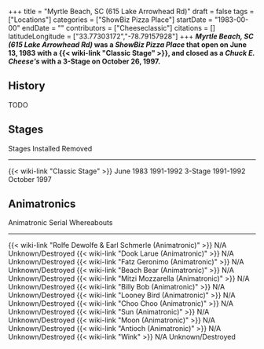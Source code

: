 +++
title = "Myrtle Beach, SC (615 Lake Arrowhead Rd)"
draft = false
tags = ["Locations"]
categories = ["ShowBiz Pizza Place"]
startDate = "1983-00-00"
endDate = ""
contributors = ["Cheeseclassic"]
citations = []
latitudeLongitude = ["33.77303172","-78.79157928"]
+++
***Myrtle Beach, SC (615 Lake Arrowhead Rd)* was a *ShowBiz Pizza Place* that open on June 13, 1983 with a {{< wiki-link "Classic Stage" >}}, and closed as a *Chuck E. Cheese's* with a 3-Stage on October 26, 1997.**

## History

TODO

## Stages

  Stages                                  Installed   Removed
  --------------------------------------- ----------- --------------
  {{< wiki-link "Classic Stage" >}}   June 1983   1991-1992
  3-Stage                                 1991-1992   October 1997

## Animatronics

  Animatronic                                                           Serial   Whereabouts
  --------------------------------------------------------------------- -------- -------------------
  {{< wiki-link "Rolfe Dewolfe & Earl Schmerle (Animatronic)" >}}   N/A      Unknown/Destroyed
  {{< wiki-link "Dook Larue (Animatronic)" >}}                      N/A      Unknown/Destroyed
  {{< wiki-link "Fatz Geronimo (Animatronic)" >}}                   N/A      Unknown/Destroyed
  {{< wiki-link "Beach Bear (Animatronic)" >}}                      N/A      Unknown/Destroyed
  {{< wiki-link "Mitzi Mozzarella (Animatronic)" >}}                N/A      Unknown/Destroyed
  {{< wiki-link "Billy Bob (Animatronic)" >}}                       N/A      Unknown/Destroyed
  {{< wiki-link "Looney Bird (Animatronic)" >}}                     N/A      Unknown/Destroyed
  {{< wiki-link "Choo Choo (Animatronic)" >}}                       N/A      Unknown/Destroyed
  {{< wiki-link "Sun (Animatronic)" >}}                             N/A      Unknown/Destroyed
  {{< wiki-link "Moon (Animatronic)" >}}                            N/A      Unknown/Destroyed
  {{< wiki-link "Antioch (Animatronic)" >}}                         N/A      Unknown/Destroyed
  {{< wiki-link "Wink" >}}                                          N/A      Unknown/Destroyed
